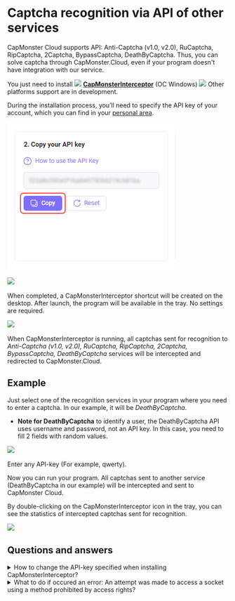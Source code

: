 ﻿# Captcha recognition via API of other services
CapMonster Cloud supports API: Anti-Captcha (v1.0, v2.0), RuCaptcha, RipCaptcha, 2Captcha, BypassCaptcha, DeathByCaptcha. Thus, you can solve captcha through CapMonster.Cloud, even if your program doesn't have integration with our service.

You just need to install ![](./images/external-services/Aspose.Words.99efaca6-356f-455c-b8b5-a03b46d29ad6.001.png) [**CapMonsterInterceptor**](https://static.zenno.services/ccl/interceptor.msi) (OC Windows)
![](./images/external-services/Aspose.Words.99efaca6-356f-455c-b8b5-a03b46d29ad6.002.png) Other platforms support are in development.

During the installation process, you’ll need to specify the API key of your account, which you can find in your [personal area](https://capmonster.cloud/Dashboard).

![](./images/external-services/Aspose.Words.99efaca6-356f-455c-b8b5-a03b46d29ad6.003.png)

![](./images/external-services/Aspose.Words.99efaca6-356f-455c-b8b5-a03b46d29ad6.004.png) 

When completed, a CapMonsterInterceptor shortcut will be created on the desktop. After launch, the program will be available in the tray. No settings are required.

![](./images/external-services/Aspose.Words.99efaca6-356f-455c-b8b5-a03b46d29ad6.005.png) 

When CapMonsterInterceptor is running, all captchas sent for recognition to *Anti-Captcha (v1.0, v2.0), RuCaptcha, RipCaptcha, 2Captcha, BypassCaptcha, DeathByCaptcha* services will be intercepted and redirected to CapMonster.Cloud.

## Example
Just select one of the recognition services in your program where you need to enter a captcha. In our example, it will be *DeathByCaptcha*.

- **Note for DeathByCaptcha** to identify a user, the DeathByCaptcha API uses username and password, not an API key. In this case, you need to fill 2 fields with random values.

![](./images/external-services/Aspose.Words.99efaca6-356f-455c-b8b5-a03b46d29ad6.006.png) 

Enter any API-key (For example, qwerty).

Now you can run your program. All captchas sent to another service (DeathByCaptcha in our example) will be intercepted and sent to CapMonster Cloud.  

By double-clicking on the CapMonsterInterceptor icon in the tray, you can see the statistics of intercepted captchas sent for recognition.

![](./images/external-services/Aspose.Words.99efaca6-356f-455c-b8b5-a03b46d29ad6.007.png) 

## Questions and answers

<details>
    <summary>How to change the API-key specified when installing CapMonsterInterceptor?</summary>

Double click on the CapMonsterInterceptor tray icon. In the program window, find the «Settings» block, change the key and click «Save».

![](./images/external-services/Aspose.Words.99efaca6-356f-455c-b8b5-a03b46d29ad6.009.png) 
</details>

<details>
    <summary>What to do if occured an error: An attempt was made to access a socket using a method prohibited by access rights?</summary>

![](./images/external-services/Aspose.Words.99efaca6-356f-455c-b8b5-a03b46d29ad6.010.png) 

If an error occurs during the launch, it means, that port 80 and/or 443 is occupied by another app.

To fix this error, it is necessary to end the process, that occupies these ports.  

Run the command line via the start menu →  search → cmd

![](./images/external-services/Aspose.Words.99efaca6-356f-455c-b8b5-a03b46d29ad6.011.png) 

Enter the command netstat -a -o | findstr :443

The ***-a*** key indicates that we are interested in all active connections, ***-o*** — for each of them we need to display the PID (process ID).
**findstr :443** will show us only the process that occupies the port we need.

The PID of the process will be displayed in the right column, as in the screenshot. 
Remember it or write it down.

Open the task manager, go to the «Details» tab, find the process with the necessary ID and end the task.

![](./images/external-services/Aspose.Words.99efaca6-356f-455c-b8b5-a03b46d29ad6.012.png)

</details>
